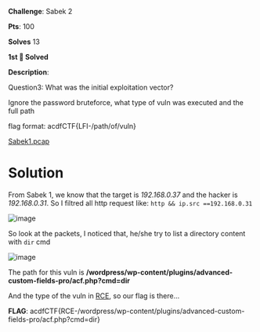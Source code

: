 
**Challenge**: Sabek 2

**Pts**: 100

**Solves** 13

**1st 🥇 Solved**

**Description**:

Question3: What was the initial exploitation vector?

Ignore the password bruteforce, what type of vuln was executed and the full path

flag format: acdfCTF{LFI-/path/of/vuln}

[Sabek1.pcap](https://github.com/parfaittolefo/Cyberlympics-CTF-Qualif-2023/blob/main/chal_files/Sabek1.pcap)

# Solution 

From Sabek 1, we know that the target is _192.168.0.37_ and the hacker is _192.168.0.31_. So I filtred all http request like: `http && ip.src ==192.168.0.31`

![image](https://github.com/parfaittolefo/Cyberlympics-CTF-Qualif-2023/assets/78282359/144a04f8-1e77-4339-bc85-eb8acb354bc2)

So look at the packets, I noticed that, he/she try to list a directory content with `dir` cmd

![image](https://github.com/parfaittolefo/Cyberlympics-CTF-Qualif-2023/assets/78282359/db283856-2364-40ec-adf6-979fb08b1808)

The path for this vuln is **/wordpress/wp-content/plugins/advanced-custom-fields-pro/acf.php?cmd=dir**

And the type of the vuln in [RCE](https://en.wikipedia.org/wiki/RCE_-_Remote_Code_Execution), so our flag is there...

**FLAG**: acdfCTF{RCE-/wordpress/wp-content/plugins/advanced-custom-fields-pro/acf.php?cmd=dir} 

